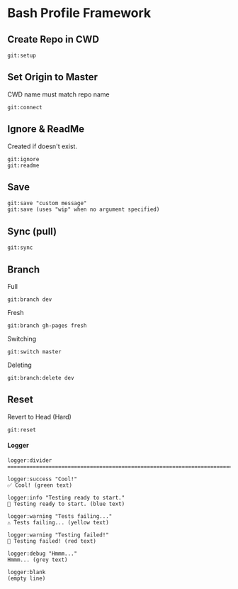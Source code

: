 # Bash Profile Framework

## Create Repo in CWD
```
git:setup
```

## Set Origin to Master
CWD name must match repo name
```
git:connect
```

## Ignore & ReadMe
Created if doesn't exist.
```
git:ignore
git:readme
```

## Save
```
git:save "custom message"
git:save (uses "wip" when no argument specified)
```

## Sync (pull)
```
git:sync
```


## Branch
Full
```
git:branch dev
```
Fresh
```
git:branch gh-pages fresh
```
Switching
```
git:switch master
```
Deleting
```
git:branch:delete dev
```

## Reset
Revert to Head (Hard)
```
git:reset
```

#### Logger
```
logger:divider
===================================================================================================
```

```
logger:success "Cool!"
✅ Cool! (green text)
```

```
logger:info "Testing ready to start."
🤖 Testing ready to start. (blue text)
```

```
logger:warning "Tests failing..."
⚠️ Tests failing... (yellow text)
```

```
logger:warning "Testing failed!"
🤬 Testing failed! (red text)
```

```
logger:debug "Hmmm..."
Hmmm... (grey text)
```

```
logger:blank
(empty line)
```

